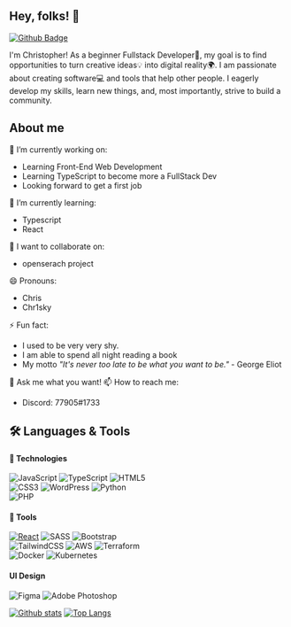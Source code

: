 ## Hey, folks! 👋

[![Github Badge](https://img.shields.io/badge/-Chr1sky-grey?style=flat&logo=github&logoColor=white&link=https://github.com/Chr1sky/)](https://www.github.com/Chr1sky/)

I'm Christopher! As a beginner Fullstack Developer🌱, my goal is to find opportunities to turn creative ideas💡 into digital reality🌍. I am passionate about creating software💻 and tools that help other people. I eagerly develop my skills, learn new things, and, most importantly, strive to build a community.

## About me

🔭 I’m currently working on: 
- Learning Front-End Web Development  
- Learning TypeScript to become more a  FullStack Dev 
- Looking forward to get a first job
  
🌱 I’m currently learning:
- Typescript
- React
  
👯 I want to collaborate on:
- openserach project
  
😄 Pronouns: 
- Chris
- Chr1sky
  
⚡ Fun fact:
- I used to be very very shy.
- I am able to spend all night reading a book
- My motto *"It's never too late to be what you want to be."* - George Eliot
  
💬 Ask me what you want!
📫 How to reach me:
- Discord: 77905#1733

## 🛠 Languages &  Tools
#### 🔧 Technologies
  ![JavaScript](https://img.shields.io/badge/javascript-%23323330.svg?style=for-the-badge&logo=javascript&logoColor=%23F7DF1E)
  ![TypeScript](https://img.shields.io/badge/typescript-%23007ACC.svg?style=for-the-badge&logo=typescript&logoColor=white)
  ![HTML5](https://img.shields.io/badge/html5-%23E34F26.svg?style=for-the-badge&logo=html5&logoColor=white) <br />
  ![CSS3](https://img.shields.io/badge/css3-%231572B6.svg?style=for-the-badge&logo=css3&logoColor=white)
  ![WordPress](https://img.shields.io/badge/WordPress-%23117AC9.svg?style=for-the-badge&logo=WordPress&logoColor=white)
  ![Python](https://img.shields.io/badge/python-3670A0?style=for-the-badge&logo=python&logoColor=ffdd54) <br />
  ![PHP](https://img.shields.io/badge/php-%23777BB4.svg?style=for-the-badge&logo=php&logoColor=white) 
  
  
#### 🔨 Tools
  [![React][React.js]][React-url]
  ![SASS](https://img.shields.io/badge/SASS-hotpink.svg?style=for-the-badge&logo=SASS&logoColor=white)
  ![Bootstrap](https://img.shields.io/badge/bootstrap-%238511FA.svg?style=for-the-badge&logo=bootstrap&logoColor=white)<br />
  ![TailwindCSS](https://img.shields.io/badge/tailwindcss-%2338B2AC.svg?style=for-the-badge&logo=tailwind-css&logoColor=white)
  ![AWS](https://img.shields.io/badge/AWS-%23FF9900.svg?style=for-the-badge&logo=amazon-aws&logoColor=white)
  ![Terraform](https://img.shields.io/badge/terraform-%235835CC.svg?style=for-the-badge&logo=terraform&logoColor=white)<br />
  ![Docker](https://img.shields.io/badge/docker-%230db7ed.svg?style=for-the-badge&logo=docker&logoColor=white) 
  ![Kubernetes](https://img.shields.io/badge/kubernetes-%23326ce5.svg?style=for-the-badge&logo=kubernetes&logoColor=white)

  #### UI Design

![Figma](https://img.shields.io/badge/figma-%23F24E1E.svg?style=for-the-badge&logo=figma&logoColor=white)
![Adobe Photoshop](https://img.shields.io/badge/adobe%20photoshop-%2331A8FF.svg?style=for-the-badge&logo=adobe%20photoshop&logoColor=white)

[React.js]: https://img.shields.io/badge/React-20232A?style=for-the-badge&logo=react&logoColor=61DAFB
[React-url]: https://reactjs.org/
[Bootstrap.com]: https://img.shields.io/badge/Bootstrap-563D7C?style=for-the-badge&logo=bootstrap&logoColor=white
[Bootstrap-url]: https://getbootstrap.com

[![Github stats](https://github-readme-stats.vercel.app/api?username=chr1sky&show_icons=true&include_all_commits=true)](https://github.com/chr1sky/github-readme-stats)
[![Top Langs](https://github-readme-stats.vercel.app/api/top-langs/?username=chr1sky&layout=compact)](https://github.com/chr1sky/github-readme-stats)
